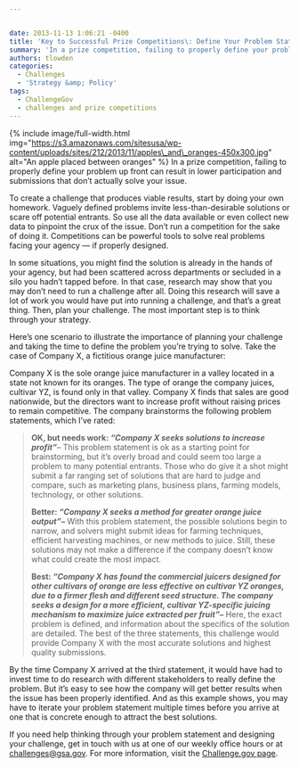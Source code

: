 ```yaml
---


date: 2013-11-13 1:06:21 -0400
title: 'Key to Successful Prize Competitions\: Define Your Problem Statement'
summary: 'In a prize competition, failing to properly define your problem up front can result in lower participation and submissions that don&amp;#8217;t actually solve your issue. To create a challenge that produces viable results, start by doing your own homework. Vaguely defined problems invite less-than-desirable solutions or scare off'
authors: tlowden
categories:
  - Challenges
  - 'Strategy &amp; Policy'
tags:
  - ChallengeGov
  - challenges and prize competitions
---
```


{% include image/full-width.html img="https://s3.amazonaws.com/sitesusa/wp-content/uploads/sites/212/2013/11/apples\_and\_oranges-450x300.jpg" alt="An apple placed between oranges" %}
In a prize competition, failing to properly define your problem up front can result in lower participation and submissions that don&#8217;t actually solve your issue.

To create a challenge that produces viable results, start by doing your own homework. Vaguely defined problems invite less-than-desirable solutions or scare off potential entrants. So use all the data available or even collect new data to pinpoint the crux of the issue. Don&#8217;t run  a competition for the sake of doing it.  Competitions can be powerful tools to solve real problems facing your agency &#8212; if properly designed.

<span class="Apple-style-span">In some situations, you might find the solution is already in the hands of your agency, but had been scattered across departments or secluded in a silo you hadn&#8217;t tapped before. In that case, research may show that you may don&#8217;t need to run a challenge after all. Doing this research will save a lot of work you would have put into running a challenge, and that&#8217;s a great thing. Then, p<span class="Apple-style-span"><span class="Apple-style-span"><span class="Apple-style-span"><span class="Apple-style-span">lan your challenge</span></span></span></span>. The most important step is to think through your strategy.</span>

Here&#8217;s one scenario to illustrate the importance of planning your challenge and taking the time to define the problem you&#8217;re trying to solve. Take the case of Company X, a fictitious orange juice manufacturer:

Company X is the sole orange juice manufacturer in a valley located in a state not known for its oranges. The type of orange the company  juices, cultivar YZ, is found only in that valley. Company X finds that sales are good nationwide, but the directors want to increase profit without raising prices to remain competitive. The company brainstorms the following problem statements, which I&#8217;ve rated:

> **OK, but needs work: _&#8220;Company X seeks solutions to increase profit&#8221;_**&#8211; This problem statement is ok as a starting point for brainstorming, but it&#8217;s overly broad and could seem too large a problem to many potential entrants. Those who do give it a shot might submit a far ranging set of solutions that are hard to judge and compare, such as marketing plans, business plans, farming models, technology, or other solutions.
> 
> **Better: _&#8220;Company X seeks a method for greater orange juice output&#8221;_&#8211;** With this problem statement, the possible solutions begin to narrow, and solvers might submit ideas for farming techniques, efficient harvesting machines, or new methods to juice. Still, these solutions may not make a difference if the company doesn&#8217;t know what could create the most impact.
> 
> **Best: _&#8220;Company X has found the commercial juicers designed for other cultivars of orange are less effective on cultivar YZ oranges, due to a firmer flesh and different seed structure. The company seeks a design for a more efficient, cultivar YZ-specific juicing mechanism to maximize juice extracted per fruit&#8221;_&#8211;** Here, the exact problem is defined, and information about the specifics of the solution are detailed. The best of the three statements, this challenge would provide Company X with the most accurate solutions and highest quality submissions.

By the time Company X arrived at the third statement, it would have had to invest time to do research with different stakeholders to really define the problem. But it&#8217;s easy to see how the company will get better results when the issue has been properly identified. And as this example shows, you may have to iterate your problem statement multiple times before you arrive at one that is concrete enough to attract the best solutions.

If you need help thinking through your problem statement and designing your challenge, get in touch with us at one of our weekly office hours or at <a href="mailto:challenges@gsa.gov">challenges@gsa.gov</a>. For more information, visit the [Challenge.gov page](https://www.WHATEVER/services/challenge-gov/ "Challenge.gov").